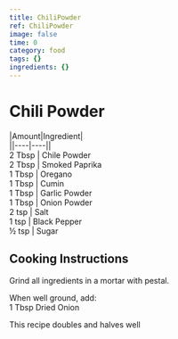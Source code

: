 ```yaml
---
title: ChiliPowder
ref: ChiliPowder
image: false
time: 0
category: food
tags: {}
ingredients: {}
---
```

# Chili Powder  
  
|Amount|Ingredient|  
||----|----||  
2 Tbsp | Chile Powder  
2 Tbsp | Smoked Paprika  
1 Tbsp | Oregano  
1 Tbsp | Cumin  
1 Tbsp | Garlic Powder  
1 Tbsp | Onion Powder  
2 tsp | Salt  
1 tsp | Black Pepper  
½ tsp | Sugar  
  
## Cooking Instructions  
Grind all ingredients in a mortar with pestal.  
  
When well ground, add:  
1 Tbsp Dried Onion  
  
This recipe doubles and halves well  
  